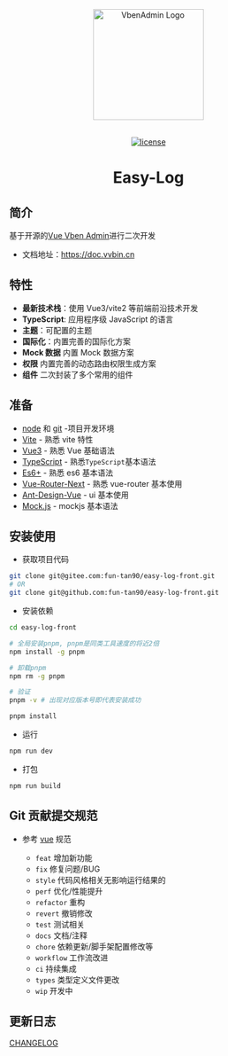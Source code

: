 <div align="center"> 
  <a href="https://gitee.com/DianZiFaPiao/easy-log-front"> 
    <img alt="VbenAdmin Logo" width="200" height="200" src="https://anncwb.github.io/anncwb/images/logo.png"> 
  </a>
  <br><br>

[![license](https://img.shields.io/github/license/anncwb/vue-vben-admin.svg)](LICENSE)

  <h1>Easy-Log</h1>
</div>

## 简介

基于开源的[Vue Vben Admin](https://github.com/vbenjs/vue-vben-admin)进行二次开发

- 文档地址：https://doc.vvbin.cn

## 特性

- **最新技术栈**：使用 Vue3/vite2 等前端前沿技术开发
- **TypeScript**: 应用程序级 JavaScript 的语言
- **主题**：可配置的主题
- **国际化**：内置完善的国际化方案
- **Mock 数据** 内置 Mock 数据方案
- **权限** 内置完善的动态路由权限生成方案
- **组件** 二次封装了多个常用的组件

## 准备

- [node](http://nodejs.org/) 和 [git](https://git-scm.com/) -项目开发环境
- [Vite](https://vitejs.dev/) - 熟悉 vite 特性
- [Vue3](https://v3.vuejs.org/) - 熟悉 Vue 基础语法
- [TypeScript](https://www.typescriptlang.org/) - 熟悉`TypeScript`基本语法
- [Es6+](http://es6.ruanyifeng.com/) - 熟悉 es6 基本语法
- [Vue-Router-Next](https://next.router.vuejs.org/) - 熟悉 vue-router 基本使用
- [Ant-Design-Vue](https://2x.antdv.com/docs/vue/introduce-cn/) - ui 基本使用
- [Mock.js](https://github.com/nuysoft/Mock) - mockjs 基本语法

## 安装使用

- 获取项目代码

```bash
git clone git@gitee.com:fun-tan90/easy-log-front.git
# OR
git clone git@github.com:fun-tan90/easy-log-front.git
```

- 安装依赖

```bash
cd easy-log-front

# 全局安装pnpm, pnpm是同类工具速度的将近2倍
npm install -g pnpm

# 卸载pnpm
npm rm -g pnpm

# 验证
pnpm -v # 出现对应版本号即代表安装成功

pnpm install
```

- 运行

```bash
npm run dev
```

- 打包

```bash
npm run build
```

## Git 贡献提交规范

- 参考 [vue](https://github.com/vuejs/vue/blob/dev/.github/COMMIT_CONVENTION.md) 规范

  - `feat` 增加新功能
  - `fix` 修复问题/BUG
  - `style` 代码风格相关无影响运行结果的
  - `perf` 优化/性能提升
  - `refactor` 重构
  - `revert` 撤销修改
  - `test` 测试相关
  - `docs` 文档/注释
  - `chore` 依赖更新/脚手架配置修改等
  - `workflow` 工作流改进
  - `ci` 持续集成
  - `types` 类型定义文件更改
  - `wip` 开发中

## 更新日志

[CHANGELOG](./CHANGELOG.zh_CN.md)
